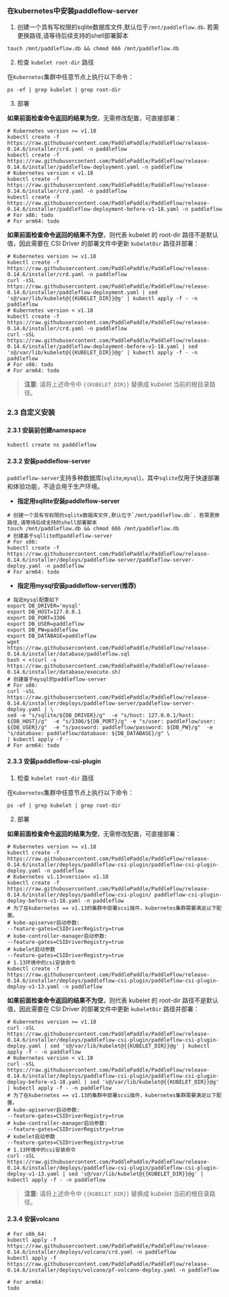 ### 在kubernetes中安装paddleflow-server
1. 创建一个具有写权限的sqlite数据库文件,默认位于`/mnt/paddleflow.db`. 若需更换路径,请等待后续支持的shell部署脚本

```shell
touch /mnt/paddleflow.db && chmod 666 /mnt/paddleflow.db
```

2. 检查 `kubelet root-dir` 路径

在`Kubernetes`集群中任意节点上执行以下命令：

```shell
ps -ef | grep kubelet | grep root-dir
```

3. 部署


**如果前面检查命令返回的结果为空**，无需修改配置，可直接部署：

```shell
# Kubernetes version >= v1.18
kubectl create -f https://raw.githubusercontent.com/PaddlePaddle/PaddleFlow/release-0.14.6/installer/crd.yaml -n paddleflow
kubectl create -f https://raw.githubusercontent.com/PaddlePaddle/PaddleFlow/release-0.14.6/installer/paddleflow-deployment.yaml -n paddleflow
# Kubernetes version < v1.18
kubectl create -f https://raw.githubusercontent.com/PaddlePaddle/PaddleFlow/release-0.14.6/installer/crd.yaml -n paddleflow
kubectl create -f https://raw.githubusercontent.com/PaddlePaddle/PaddleFlow/release-0.14.6/installer/paddleflow-deployment-before-v1-18.yaml -n paddleflow
# For x86: todo
# For arm64: todo
```

**如果前面检查命令返回的结果不为空**，则代表 kubelet 的 root-dir 路径不是默认值，因此需要在 CSI Driver 的部署文件中更新 `kubeletDir` 路径并部署：
```shell
# Kubernetes version >= v1.18
kubectl create -f https://raw.githubusercontent.com/PaddlePaddle/PaddleFlow/release-0.14.6/installer/crd.yaml -n paddleflow
curl -sSL https://raw.githubusercontent.com/PaddlePaddle/PaddleFlow/release-0.14.6/installer/paddleflow-deployment.yaml | sed 's@/var/lib/kubelet@{{KUBELET_DIR}}@g' | kubectl apply -f - -n paddleflow
# Kubernetes version < v1.18
kubectl create -f https://raw.githubusercontent.com/PaddlePaddle/PaddleFlow/release-0.14.6/installer/crd.yaml -n paddleflow
curl -sSL https://raw.githubusercontent.com/PaddlePaddle/PaddleFlow/release-0.14.6/installer/paddleflow-deployment-before-v1-18.yaml | sed 's@/var/lib/kubelet@{{KUBELET_DIR}}@g' | kubectl apply -f - -n paddleflow
# For x86: todo
# For arm64: todo
```

> **注意**: 请将上述命令中 `{{KUBELET_DIR}}` 替换成 kubelet 当前的根目录路径。


### 2.3 自定义安装
#### 2.3.1 安装前创建namespace
`kubectl create ns padddleflow`
#### 2.3.2 安装paddleflow-server
`paddleflow-server`支持多种数据库(`sqlite`,`mysql`)，其中`sqlite`仅用于快速部署和体验功能，不适合用于生产环境。
- **指定用sqllite安装paddleflow-server**
```shell
# 创建一个具有写权限的sqlite数据库文件,默认位于`/mnt/paddleflow.db`. 若需更换路径,请等待后续支持的shell部署脚本
touch /mnt/paddleflow.db && chmod 666 /mnt/paddleflow.db
# 创建基于sqllite的paddleflow-server
# For x86:
kubectl create -f https://raw.githubusercontent.com/PaddlePaddle/PaddleFlow/release-0.14.6/installer/deploys/paddleflow-server/paddleflow-server-deploy.yaml -n paddleflow
# For arm64: todo
```

- **指定用mysql安装paddleflow-server(推荐)**
```shell
# 指定mysql配置如下
export DB_DRIVER='mysql'
export DB_HOST=127.0.0.1
export DB_PORT=3306
export DB_USER=paddleflow
export DB_PW=paddleflow
export DB_DATABASE=paddleflow
wget https://raw.githubusercontent.com/PaddlePaddle/PaddleFlow/release-0.14.6/installer/database/paddleflow.sql
bash < <(curl -s https://raw.githubusercontent.com/PaddlePaddle/PaddleFlow/release-0.14.6/installer/database/execute.sh)
# 创建基于mysql的paddleflow-server
# For x86:
curl -sSL https://raw.githubusercontent.com/PaddlePaddle/PaddleFlow/release-0.14.6/installer/deploys/paddleflow-server/paddleflow-server-deploy.yaml | \
sed -e "s/sqlite/${DB_DRIVER}/g"  -e "s/host: 127.0.0.1/host: ${DB_HOST}/g"  -e "s/3306/${DB_PORT}/g" -e "s/user: paddleflow/user: ${DB_USER}/g"  -e "s/password: paddleflow/password: ${DB_PW}/g"  -e "s/database: paddleflow/database: ${DB_DATABASE}/g" \
| kubectl apply -f -
# For arm64: todo
```

#### 2.3.3 安装paddleflow-csi-plugin

1. 检查 `kubelet root-dir` 路径

在`Kubernetes`集群中任意节点上执行以下命令：

```shell
ps -ef | grep kubelet | grep root-dir
```

2. 部署

**如果前面检查命令返回的结果为空**，无需修改配置，可直接部署：
```shell
# Kubernetes version >= v1.18
kubectl create -f https://raw.githubusercontent.com/PaddlePaddle/PaddleFlow/release-0.14.6/installer/deploys/paddleflow-csi-plugin/paddleflow-csi-plugin-deploy.yaml -n paddleflow
# Kubernetes v1.13<version< v1.18
kubectl create -f https://raw.githubusercontent.com/PaddlePaddle/PaddleFlow/release-0.14.6/installer/deploys/paddleflow-csi-plugin/ paddleflow-csi-plugin-deploy-before-v1-18.yaml -n paddleflow
# 为了在kubernetes == v1.13的集群中部署scsi插件，kubernetes集群需要满足以下配置。
# kube-apiserver启动参数:
--feature-gates=CSIDriverRegistry=true
# kube-controller-manager启动参数:
--feature-gates=CSIDriverRegistry=true
# kubelet启动参数
--feature-gates=CSIDriverRegistry=true
# 1.13环境中的csi安装命令
kubectl create -f https://raw.githubusercontent.com/PaddlePaddle/PaddleFlow/release-0.14.6/installer/deploys/paddleflow-csi-plugin/paddleflow-csi-plugin-deploy-v1-13.yaml -n paddleflow
```

**如果前面检查命令返回的结果不为空**，则代表 kubelet 的 root-dir 路径不是默认值，因此需要在 CSI Driver 的部署文件中更新 `kubeletDir` 路径并部署：
```shell
# Kubernetes version >= v1.18
curl -sSL https://raw.githubusercontent.com/PaddlePaddle/PaddleFlow/release-0.14.6/installer/deploys/paddleflow-csi-plugin/paddleflow-csi-plugin-deploy.yaml | sed 's@/var/lib/kubelet@{{KUBELET_DIR}}@g' | kubectl apply -f - -n paddleflow
# Kubernetes version < v1.18
curl -sSL https://raw.githubusercontent.com/PaddlePaddle/PaddleFlow/release-0.14.6/installer/deploys/paddleflow-csi-plugin/paddleflow-csi-plugin-deploy-before-v1-18.yaml | sed 's@/var/lib/kubelet@{{KUBELET_DIR}}@g' | kubectl apply -f - -n paddleflow
# 为了在kubernetes == v1.13的集群中部署scsi插件，kubernetes集群需要满足以下配置。
# kube-apiserver启动参数:
--feature-gates=CSIDriverRegistry=true
# kube-controller-manager启动参数:
--feature-gates=CSIDriverRegistry=true
# kubelet启动参数
--feature-gates=CSIDriverRegistry=true
# 1.13环境中的csi安装命令
curl -sSL https://raw.githubusercontent.com/PaddlePaddle/PaddleFlow/release-0.14.6/installer/deploys/paddleflow-csi-plugin/paddleflow-csi-plugin-deploy-v1-13.yaml | sed 's@/var/lib/kubelet@{{KUBELET_DIR}}@g' | kubectl apply -f - -n paddleflow
```

> **注意**: 请将上述命令中 `{{KUBELET_DIR}}` 替换成 kubelet 当前的根目录路径。

#### 2.3.4 安装volcano
```shell
# For x86_64:
kubectl apply -f https://raw.githubusercontent.com/PaddlePaddle/PaddleFlow/release-0.14.6/installer/deploys/volcano/crd.yaml -n paddleflow
kubectl apply -f https://raw.githubusercontent.com/PaddlePaddle/PaddleFlow/release-0.14.6/installer/deploys/volcano/pf-volcano-deploy.yaml -n paddleflow

# For arm64:
todo
```
